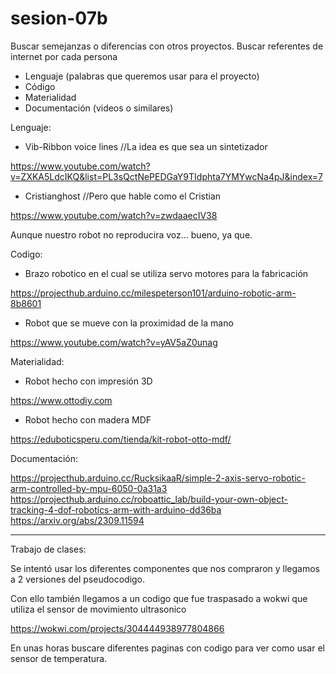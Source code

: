 # sesion-07b
Buscar semejanzas o diferencias con otros proyectos.
Buscar referentes de internet por cada persona
- Lenguaje (palabras que queremos usar para el proyecto)
- Código
- Materialidad
- Documentación (videos o similares)


Lenguaje:
- Vib-Ribbon voice lines //La idea es que sea un sintetizador
  
https://www.youtube.com/watch?v=ZXKA5LdcIKQ&list=PL3sQctNePEDGaY9TIdphta7YMYwcNa4pJ&index=7

- Cristianghost //Pero que hable como el Cristian

https://www.youtube.com/watch?v=zwdaaecIV38

Aunque nuestro robot no reproducira voz... bueno, ya que.

Codigo:
- Brazo robotico en el cual se utiliza servo motores para la fabricación

https://projecthub.arduino.cc/milespeterson101/arduino-robotic-arm-8b8601

- Robot que se mueve con la proximidad de la mano

https://www.youtube.com/watch?v=yAV5aZ0unag 

Materialidad:
- Robot hecho con impresión 3D

https://www.ottodiy.com 

- Robot hecho con madera MDF

https://eduboticsperu.com/tienda/kit-robot-otto-mdf/

Documentación:

https://projecthub.arduino.cc/RucksikaaR/simple-2-axis-servo-robotic-arm-controlled-by-mpu-6050-0a31a3
https://projecthub.arduino.cc/roboattic_lab/build-your-own-object-tracking-4-dof-robotics-arm-with-arduino-dd36ba
https://arxiv.org/abs/2309.11594 


---

Trabajo de clases:

Se intentó usar los diferentes componentes que nos compraron y llegamos a 2 versiones del pseudocodigo.

Con ello también llegamos a un codigo que fue traspasado a wokwi que utiliza el sensor de movimiento ultrasonico

https://wokwi.com/projects/304444938977804866

En unas horas buscare diferentes paginas con codigo para ver como usar el sensor de temperatura.



